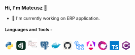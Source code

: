 ### Hi, I'm Mateusz 👋

- 🔭 I'm currently working on ERP application.

#### Languages and Tools :
<p>
  
  <img alt="Python" src="https://github.com/devicons/devicon/blob/master/icons/python/python-original.svg" width=30, height=30 />&nbsp;
  <img alt="Django" src="https://github.com/tandpfun/skill-icons/blob/main/icons/Django.svg" width=30, height=30 />&nbsp;
  <img alt="DRF" src="https://github.com/devicons/devicon/blob/master/icons/djangorest/djangorest-original.svg" width=30, height=40 />&nbsp;
  <img alt="PostrgeSQL" src="https://github.com/devicons/devicon/blob/master/icons/postgresql/postgresql-plain.svg" width=30, height=30 />&nbsp;
  <img alt="Docker" src="https://github.com/devicons/devicon/blob/master/icons/docker/docker-plain.svg" width=30, height=30/>&nbsp;
  <img alt="GitHub" src="https://github.com/tandpfun/skill-icons/blob/main/icons/Github-Light.svg" width=30, height=30/>&nbsp;
  <img alt="github actions" src="https://github.com/devicons/devicon/blob/master/icons/githubactions/githubactions-plain.svg" width=30, height=30 />&nbsp;
  <img alt="angular" src="https://github.com/devicons/devicon/blob/master/icons/angular/angular-original.svg" width=30, height=30 />&nbsp;
  <img alt="rxjs" src="https://github.com/devicons/devicon/blob/master/icons/rxjs/rxjs-original.svg" width=30, height=30 />&nbsp;
  <img alt="ts" src="https://github.com/devicons/devicon/blob/master/icons/typescript/typescript-original.svg" width=30, height=30 />&nbsp;
  <img alt="csharp" src="https://github.com/devicons/devicon/blob/master/icons/csharp/csharp-original.svg" width=30, height=30 />&nbsp;
</p>
